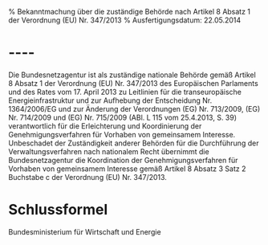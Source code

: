 % Bekanntmachung über die zuständige Behörde nach Artikel 8 Absatz 1 der Verordnung (EU) Nr. 347/2013
% Ausfertigungsdatum: 22.05.2014
 
# ----

Die Bundesnetzagentur ist als zuständige nationale Behörde gemäß Artikel 8 Absatz 1 der Verordnung (EU) Nr. 347/2013 des Europäischen Parlaments und des Rates vom 17. April 2013 zu Leitlinien für die transeuropäische Energieinfrastruktur und zur Aufhebung der Entscheidung Nr. 1364/2006/EG und zur Änderung der Verordnungen (EG) Nr. 713/2009, (EG) Nr. 714/2009 und (EG) Nr. 715/2009 (ABl. L 115 vom 25.4.2013, S. 39) verantwortlich für die Erleichterung und Koordinierung der Genehmigungsverfahren für Vorhaben von gemeinsamem Interesse. Unbeschadet der Zuständigkeit anderer Behörden für die Durchführung der Verwaltungsverfahren nach nationalem Recht übernimmt die Bundesnetzagentur die Koordination der Genehmigungsverfahren für Vorhaben von gemeinsamem Interesse gemäß Artikel 8 Absatz 3 Satz 2 Buchstabe c der Verordnung (EU) Nr. 347/2013.

# Schlussformel

Bundesministerium für Wirtschaft und Energie

